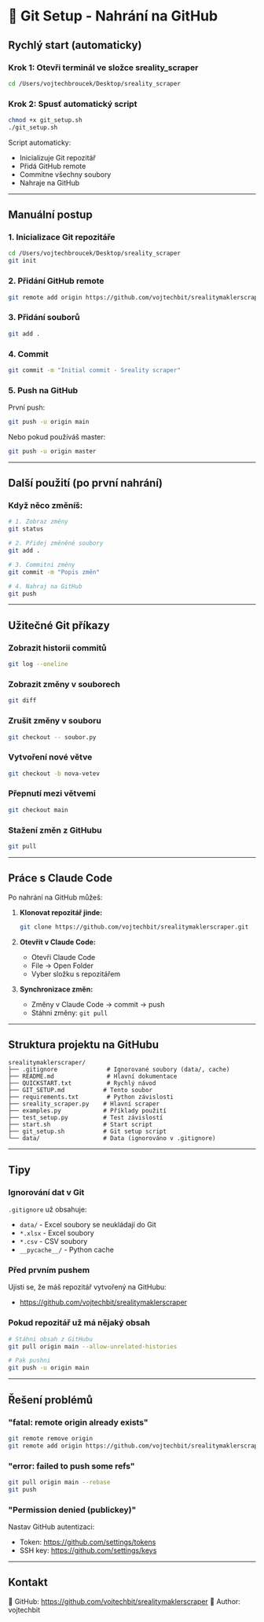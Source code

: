 # 🚀 Git Setup - Nahrání na GitHub

## Rychlý start (automaticky)

### Krok 1: Otevři terminál ve složce sreality_scraper

```bash
cd /Users/vojtechbroucek/Desktop/sreality_scraper
```

### Krok 2: Spusť automatický script

```bash
chmod +x git_setup.sh
./git_setup.sh
```

Script automaticky:
- Inicializuje Git repozitář
- Přidá GitHub remote
- Commitne všechny soubory
- Nahraje na GitHub

---

## Manuální postup

### 1. Inicializace Git repozitáře

```bash
cd /Users/vojtechbroucek/Desktop/sreality_scraper
git init
```

### 2. Přidání GitHub remote

```bash
git remote add origin https://github.com/vojtechbit/srealitymaklerscraper.git
```

### 3. Přidání souborů

```bash
git add .
```

### 4. Commit

```bash
git commit -m "Initial commit - Sreality scraper"
```

### 5. Push na GitHub

První push:
```bash
git push -u origin main
```

Nebo pokud používáš master:
```bash
git push -u origin master
```

---

## Další použití (po první nahrání)

### Když něco změníš:

```bash
# 1. Zobraz změny
git status

# 2. Přidej změněné soubory
git add .

# 3. Commitni změny
git commit -m "Popis změn"

# 4. Nahraj na GitHub
git push
```

---

## Užitečné Git příkazy

### Zobrazit historii commitů
```bash
git log --oneline
```

### Zobrazit změny v souborech
```bash
git diff
```

### Zrušit změny v souboru
```bash
git checkout -- soubor.py
```

### Vytvoření nové větve
```bash
git checkout -b nova-vetev
```

### Přepnutí mezi větvemi
```bash
git checkout main
```

### Stažení změn z GitHubu
```bash
git pull
```

---

## Práce s Claude Code

Po nahrání na GitHub můžeš:

1. **Klonovat repozitář jinde:**
   ```bash
   git clone https://github.com/vojtechbit/srealitymaklerscraper.git
   ```

2. **Otevřít v Claude Code:**
   - Otevři Claude Code
   - File → Open Folder
   - Vyber složku s repozitářem

3. **Synchronizace změn:**
   - Změny v Claude Code → commit → push
   - Stáhni změny: `git pull`

---

## Struktura projektu na GitHubu

```
srealitymaklerscraper/
├── .gitignore              # Ignorované soubory (data/, cache)
├── README.md               # Hlavní dokumentace
├── QUICKSTART.txt          # Rychlý návod
├── GIT_SETUP.md           # Tento soubor
├── requirements.txt        # Python závislosti
├── sreality_scraper.py    # Hlavní scraper
├── examples.py            # Příklady použití
├── test_setup.py          # Test závislostí
├── start.sh               # Start script
├── git_setup.sh           # Git setup script
└── data/                  # Data (ignorováno v .gitignore)
```

---

## Tipy

### Ignorování dat v Git

`.gitignore` už obsahuje:
- `data/` - Excel soubory se neukládají do Git
- `*.xlsx` - Excel soubory
- `*.csv` - CSV soubory
- `__pycache__/` - Python cache

### Před prvním pushem

Ujisti se, že máš repozitář vytvořený na GitHubu:
- https://github.com/vojtechbit/srealitymaklerscraper

### Pokud repozitář už má nějaký obsah

```bash
# Stáhni obsah z GitHubu
git pull origin main --allow-unrelated-histories

# Pak pushni
git push -u origin main
```

---

## Řešení problémů

### "fatal: remote origin already exists"
```bash
git remote remove origin
git remote add origin https://github.com/vojtechbit/srealitymaklerscraper.git
```

### "error: failed to push some refs"
```bash
git pull origin main --rebase
git push
```

### "Permission denied (publickey)"
Nastav GitHub autentizaci:
- Token: https://github.com/settings/tokens
- SSH key: https://github.com/settings/keys

---

## Kontakt

🔗 GitHub: https://github.com/vojtechbit/srealitymaklerscraper
👤 Author: vojtechbit
